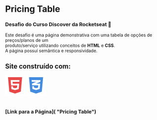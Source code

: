 # Pricing Table

### Desafio do Curso Discover da Rocketseat 🚀

Este desafio é uma página demonstrativa com uma tabela de opções de preços/planos de um <br/> produto/serviço utilizando conceitos de **HTML** e **CSS**. <br/>
A página possuí semântica e responsividade.

## Site construído com:
<div>
<img src="https://github.com/luca-merighi/luca-merighi/blob/main/GHIcons/html.png?raw=true">
<img src="https://github.com/luca-merighi/luca-merighi/blob/main/GHIcons/css.png?raw=true">
</div>
<br/>

### [Link para a Página]( "Pricing Table")
